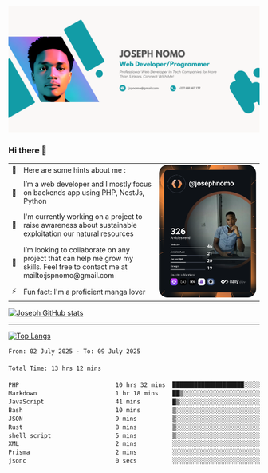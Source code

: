 ![Banner of my profile!](/Joseph_NOMO_NEW.png "Banner")

### Hi there 👋

<!--- | --  | 👋  | Here are some hints about me :                                                                                                 | <td rowspan=6><img src="/devcard.svg" width="400" alt="Joseph NOMO's Dev Card"/></td> |
| --- | --- | ------------------------------------------------------------------------------------------------------------------------------ | ------------------------------------------------------------------------------------- |
| --  | 🔭  | I’m a web developer and I mostly focus on backends app using PHP, NestJs, Python                                               |
| --  | 🦁  | I'm currently working on a project to raise awareness about sustainable exploitation our natural resources                     |
| --  | 👯  | I’m looking to collaborate on any project that can help me grow my skills. Feel free to contact me at mailto:jspnomo@gmail.com |
| --  | ⚡  | Fun fact: I'm a proficient manga lover                                                                                         |
--->

<table>
    <tr>
        <td width="1%">👋</td>
        <td width="55%">Here are some hints about me :</td>
        <td rowspan=6 width="44%"><img src="/devcard.svg" width="400" alt="Joseph NOMO's Dev Card"/></td>
    </tr>
    <tr>
        <td>🔭</td>
        <td>I’m a web developer and I mostly focus on backends app using PHP, NestJs, Python</td>
    </tr>
    <tr>
        <td>🦁</td>
        <td>I'm currently working on a project to raise awareness about sustainable exploitation our natural resources</td>
    </tr>
    <tr>
        <td>👯</td>
        <td>I’m looking to collaborate on any project that can help me grow my skills. Feel free to contact me at mailto:jspnomo@gmail.com</td>
    </tr>
    <tr>
        <td>⚡</td>
        <td>Fun fact: I'm a proficient manga lover</td>
    </tr>

</table>

[![Joseph GitHub stats](https://github-readme-stats-seven-sigma-53.vercel.app/api?username=Jspascal)](https://github.com/Jspascal/github-readme-stats)

---

[![Top Langs](https://github-readme-stats-seven-sigma-53.vercel.app/api/top-langs/?username=Jspascal&layout=compact)](https://github.com/Jspascal/github-readme-stats)

<!--START_SECTION:waka-->

```txt
From: 02 July 2025 - To: 09 July 2025

Total Time: 13 hrs 12 mins

PHP                           10 hrs 32 mins  ████████████████████░░░░░   79.79 %
Markdown                      1 hr 18 mins    ██▒░░░░░░░░░░░░░░░░░░░░░░   09.86 %
JavaScript                    41 mins         █▒░░░░░░░░░░░░░░░░░░░░░░░   05.27 %
Bash                          10 mins         ▒░░░░░░░░░░░░░░░░░░░░░░░░   01.37 %
JSON                          9 mins          ▒░░░░░░░░░░░░░░░░░░░░░░░░   01.17 %
Rust                          8 mins          ▒░░░░░░░░░░░░░░░░░░░░░░░░   01.02 %
shell script                  5 mins          ▒░░░░░░░░░░░░░░░░░░░░░░░░   00.69 %
XML                           2 mins          ░░░░░░░░░░░░░░░░░░░░░░░░░   00.34 %
Prisma                        2 mins          ░░░░░░░░░░░░░░░░░░░░░░░░░   00.29 %
jsonc                         0 secs          ░░░░░░░░░░░░░░░░░░░░░░░░░   00.09 %
```

<!--END_SECTION:waka-->
